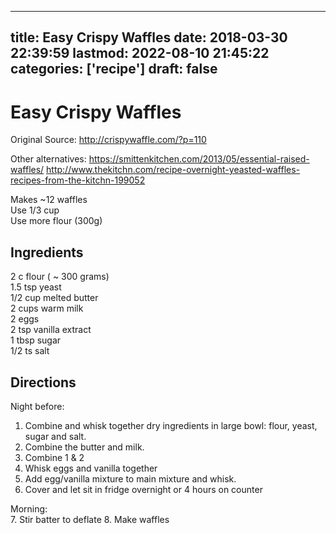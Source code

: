 
---
title: Easy Crispy Waffles
date: 2018-03-30 22:39:59
lastmod: 2022-08-10 21:45:22
categories: ['recipe']
draft: false
---


# Easy Crispy Waffles
Original Source:
http://crispywaffle.com/?p=110

Other alternatives:
https://smittenkitchen.com/2013/05/essential-raised-waffles/
http://www.thekitchn.com/recipe-overnight-yeasted-waffles-recipes-from-the-kitchn-199052

Makes ~12 waffles  
Use 1/3 cup  
Use more flour (300g)

## Ingredients
2 c flour ( ~ 300 grams)  
1.5 tsp yeast  
1/2 cup melted butter  
2 cups warm milk  
2 eggs  
2 tsp vanilla extract  
1 tbsp sugar  
1/2 ts salt

## Directions
Night before:
1. Combine and whisk together dry ingredients in large bowl: flour, yeast, sugar and salt.
2. Combine the butter and milk.
3. Combine 1 & 2
4. Whisk eggs and vanilla together
5. Add egg/vanilla mixture to main mixture and whisk.
6. Cover and let sit in fridge overnight or 4 hours on counter

Morning:  
7. Stir batter to deflate
8. Make waffles



<!-- #recipe #public -->

<!-- {BearID:F9362F59-282E-43C4-B476-2895A55B5C76-43586-000141C8DA70B73F} -->
